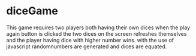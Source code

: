 # diceGame
This game requires two players both having their own dices when the play again button is clicked the two dices on the screen refreshes themselves and the player having dice with higher number wins.
with the use of javascript randomnumbers are generated and dices are equated.
